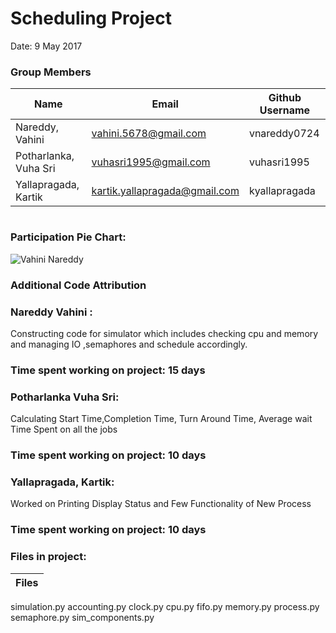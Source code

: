 Scheduling Project
=============
Date: 9 May 2017


### Group Members

| Name     | Email   | Github Username |
|----------|---------|-----------------|
| Nareddy, Vahini   | vahini.5678@gmail.com | vnareddy0724 |
|Potharlanka, Vuha Sri  | vuhasri1995@gmail.com  | vuhasri1995 |
|Yallapragada, Kartik   | kartik.yallapragada@gmail.com | kyallapragada |

#

### Participation Pie Chart: 
![Vahini Nareddy](./piechart.png)



### Additional Code Attribution
### Nareddy Vahini : 
Constructing code for simulator which includes checking cpu and memory and managing IO ,semaphores and schedule accordingly.
### Time spent working on project: 15 days
### Potharlanka Vuha Sri:
Calculating Start Time,Completion Time, Turn Around Time, Average  wait Time Spent on all the jobs
### Time spent working on project: 10 days
### Yallapragada, Kartik:
Worked on Printing Display Status and Few Functionality of New Process 
### Time spent working on project: 10 days

### Files in project:
| Files    |
|----------|
simulation.py
accounting.py
clock.py
cpu.py
fifo.py
memory.py
process.py
semaphore.py
sim_components.py


